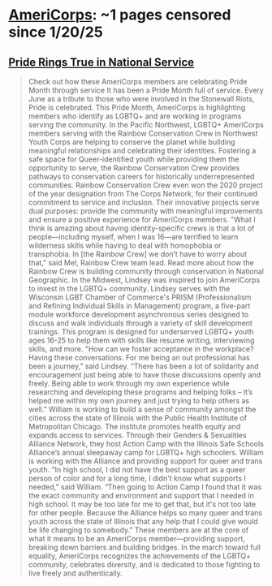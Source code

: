 



# [AmeriCorps](americorps.gov): ~1 pages censored since 1/20/25

## [Pride Rings True in National Service](https://americorps.gov/blogs/2021-06-29/pride-rings-true-national-service)


> Check out how these AmeriCorps members are celebrating Pride Month through service It has been a Pride Month full of service. Every June as a tribute to those who were involved in the Stonewall Riots, Pride is celebrated. This Pride Month, AmeriCorps is highlighting members who identify as LGBTQ+ and are working in programs serving the community. In the Pacific Northwest, LGBTQ+ AmeriCorps members serving with the Rainbow Conservation Crew in Northwest Youth Corps are helping to conserve the planet while building meaningful relationships and celebrating their identities. Fostering a safe space for Queer-identified youth while providing them the opportunity to serve, the Rainbow Conservation Crew provides pathways to conservation careers for historically underrepresented communities. Rainbow Conservation Crew even won the 2020 project of the year designation from The Corps Network, for their continued commitment to service and inclusion. Their innovative projects serve dual purposes: provide the community with meaningful improvements and ensure a positive experience for AmeriCorps members. "What I think is amazing about having identity-specific crews is that a lot of people—including myself, when I was 16—are terrified to learn wilderness skills while having to deal with homophobia or transphobia. In [the Rainbow Crew] we don’t have to worry about that," said Mel, Rainbow Crew team lead. Read more about how the Rainbow Crew is building community through conservation in National Geographic. In the Midwest, Lindsey was inspired to join AmeriCorps to invest in the LGBTQ+ community. Lindsey serves with the Wisconsin LGBT Chamber of Commerce's PRISM (Professionalism and Refining Individual Skills in Management) program, a five-part module workforce development asynchronous series designed to discuss and walk individuals through a variety of skill development trainings. This program is designed for underserved LGBTQ+ youth ages 16-25 to help them with skills like resume writing, interviewing skills, and more. "How can we foster acceptance in the workplace? Having these conversations. For me being an out professional has been a journey,” said Lindsey. “There has been a lot of solidarity and encouragement just being able to have those discussions openly and freely. Being able to work through my own experience while researching and developing these programs and helping folks – it’s helped me within my own journey and just trying to help others as well.” William is working to build a sense of community amongst the cities across the state of Illinois with the Public Health Institute of Metropolitan Chicago. The institute promotes health equity and expands access to services. Through their Genders & Sexualities Alliance Network, they host Action Camp with the Illinois Safe Schools Alliance’s annual sleepaway camp for LGBTQ+ high schoolers. William is working with the Alliance and providing support for queer and trans youth. "In high school, I did not have the best support as a queer person of color and for a long time, I didn't know what supports I needed,” said William. “Then going to Action Camp I found that it was the exact community and environment and support that I needed in high school. It may be too late for me to get that, but it's not too late for other people. Because the Alliance helps so many queer and trans youth across the state of Illinois that any help that I could give would be life changing to somebody." These members are at the core of what it means to be an AmeriCorps member—providing support, breaking down barriers and building bridges. In the march toward full equality, AmeriCorps recognizes the achievements of the LGBTQ+ community, celebrates diversity, and is dedicated to those fighting to live freely and authentically.